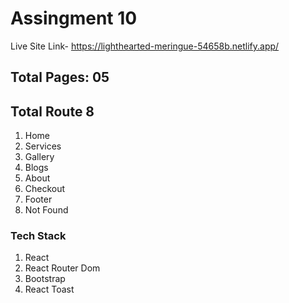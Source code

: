 # Assingment 10

Live Site Link- https://lighthearted-meringue-54658b.netlify.app/
## Total Pages: 05
## Total Route 8

1. Home
2. Services
3. Gallery
4. Blogs
5. About
6. Checkout
7. Footer
8. Not Found

### Tech Stack

1. React
2. React Router Dom
3. Bootstrap
4. React Toast